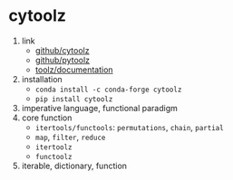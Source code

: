 # cytoolz

1. link
   * [github/cytoolz](https://github.com/pytoolz/cytoolz)
   * [github/pytoolz](https://github.com/pytoolz/toolz/)
   * [toolz/documentation](https://toolz.readthedocs.io/en/latest/)
2. installation
   * `conda install -c conda-forge cytoolz`
   * `pip install cytoolz`
3. imperative language, functional paradigm
4. core function
   * `itertools/functools`: `permutations`, `chain`, `partial`
   * `map`, `filter`, `reduce`
   * `itertoolz`
   * `functoolz`
5. iterable, dictionary, function
